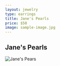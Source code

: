 ```yaml
---
layout: jewelry
type: earrings
title: Jane's Pearls
price: $50
image: sample-image.jpg
---
```


<!-- Paragraphs --->

<!-- H2 -->
## Jane's Pearls

![Jane's Pears](../../../images/jewelry/earrings/sample-image.jpg)